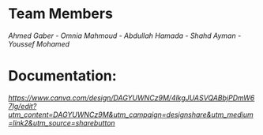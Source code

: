 # **Team Members**
_Ahmed Gaber -
Omnia Mahmoud -
Abdullah Hamada -
Shahd Ayman -
Youssef Mohamed_

# **Documentation:**
_https://www.canva.com/design/DAGYUWNCz9M/4lkgJUASVQABbjPDmW67Ig/edit?utm_content=DAGYUWNCz9M&utm_campaign=designshare&utm_medium=link2&utm_source=sharebutton_
